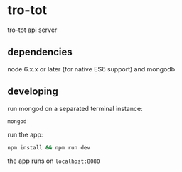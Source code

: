 # tro-tot

tro-tot api server



## dependencies

node 6.x.x or later (for native ES6 support) and mongodb

## developing

run mongod on a separated terminal instance:

```
mongod
```

run the app:

```bash
npm install && npm run dev
```

the app runs on `localhost:8080`

